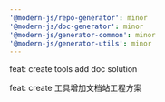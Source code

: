 ```yaml
---
'@modern-js/repo-generator': minor
'@modern-js/doc-generator': minor
'@modern-js/generator-common': minor
'@modern-js/generator-utils': minor
---
```


feat: create tools add doc solution

feat: create 工具增加文档站工程方案
